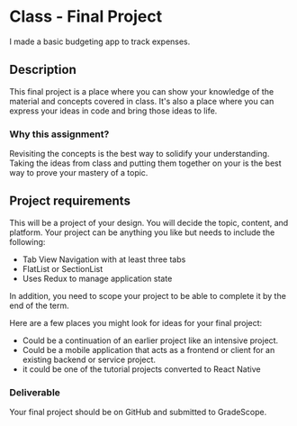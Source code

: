 # Class - Final Project

I made a basic budgeting app to track expenses.

## Description 

This final project is a place where you can show your knowledge of the material and concepts covered in class. It's also a place where you can express your ideas in code and bring those ideas to life. 

### Why this assignment?

Revisiting the concepts is the best way to solidify your understanding. Taking the ideas from class and putting them together on your is the best way to prove your mastery of a topic. 

## Project requirements

This will be a project of your design. You will decide the topic, content, and platform. Your project can be anything you like but needs to include the following: 

- Tab View Navigation with at least three tabs
- FlatList or SectionList 
- Uses Redux to manage application state

In addition, you need to scope your project to be able to complete it by the end of the term. 

Here are a few places you might look for ideas for your final project: 

- Could be a continuation of an earlier project like an intensive project. 
- Could be a mobile application that acts as a frontend or client for an existing backend or service project. 
- it could be one of the tutorial projects converted to React Native

### Deliverable

Your final project should be on GitHub and submitted to GradeScope. 